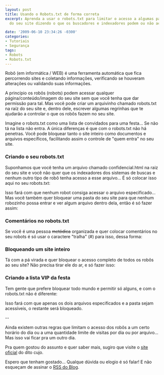 ```yaml
---
layout: post
title: Usando o Robots.txt de forma correta
excerpt: Aprenda a usar o robots.txt para limitar o acesso a algumas pastas ou arquivos
  do seu site dizendo o que os buscadores e indexadores podem ou não acessar nele.

date: '2009-06-10 23:34:26 -0300'
categories:
- Tutoriais
- Segurança
tags:
- Robots
- Robots.txt
---
```

Robô (em informática / WEB) é uma ferramenta automática que fica percorrendo sites e coletando informações, verificando se houveram alterações ou validando suas informações.

A princípio os robôs (robots) podem acessar qualquer página/conteúdo/imagem do seu site sem que você tenha que dar permissão para tal. Mas você pode criar um arquivinho chamado robots.txt na raíz do seu site e, dentro dele, escrever algumas regrinhas que te ajudarão a controlar o que os robôs fazem no seu site.

Imagine o robots.txt como uma lista de convidados para uma festa... Se não tá na lista não entra. A única diferenças é que com o robots.txt não há penetras. Você pode bloquear tanto o site inteiro como documentos e arquivos específicos, facilitando assim o controle de "quem entra" no seu site.

### Criando o seu robots.txt
Suponhamos que você tenha um arquivo chamado confidencial.html na raiz do seu site e você não quer que os indexadores dos sistemas de buscas e nenhum outro tipo de robô tenha acesso a esse arquivo... É só colocar isso aqui no seu robots.txt:


<div data-gist-id="22ced017091e1e83bc51" data-gist-show-loading="false"></div>

Isso fará com que nenhum robot consiga acessar o arquivo especificado... Mas você também quer bloquear uma pasta do seu site para que nenhum robozinho possa entrar e ver algum arquivo dentro dela, então é só fazer assim:


<div data-gist-id="a0d7196e4fa6a71261c9" data-gist-show-loading="false"></div>

### Comentários no robots.txt
Se você é uma pessoa <span style="text-decoration: line-through;">metódica</span> organizada e quer colocar comentários no seu robots é só usar o caractere "tralha" (#) para isso, dessa forma:


<div data-gist-id="c4613c12a1631fa93b5b" data-gist-show-loading="false"></div>

### Bloqueando um site inteiro
Tá com a pá virada e quer bloquear o acesso completo de todos os robôs ao seu site? Não precisa tirar ele do ar, e só fazer isso:


<div data-gist-id="72ac684edc18a510993e" data-gist-show-loading="false"></div>

### Criando a lista VIP da festa
Tem gente que prefere bloquear todo mundo e permitir só alguns, e com o robots.txt não é diferente:


<div data-gist-id="8bf0b5063cf3a041dec4" data-gist-show-loading="false"></div>

Isso fará com que apenas os dois arquivos especificados e a pasta sejam acessíveis, o restante será bloqueado.

--

Ainda existem outras regras que limitam o acesso dos robôs a um certo horário do dia ou a uma quantidade limite de visitas por dia ou por arquivo... Mas isso vai ficar pra um outro dia.

Pra quem gostou do assunto e quer saber mais, sugiro que visite o [site oficial](http://www.robotstxt.org/) do dito cujo.

Espero que tenham gostado... Qualque dúvida ou elogio é só falar! E não esqueçam de assinar o [RSS do Blog](http://feeds2.feedburner.com/ThiagoBelem/Blog).

